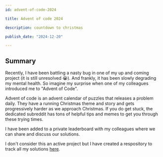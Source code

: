```yaml
---
id: advent-of-code-2024

title: Advent of code 2024

description: countdown to christmas

publish_date: "2024-12-20"

---
```


## Summary

Recently, I have been battling a nasty bug in one of my up and coming project (it is still unresolved :sob:). And frankly, it has been slowly degrading my mental health. So imagine my surprise when one of my colleagues introduced me to "Advent of Code".

Advent of code is an advent calendar of puzzles that releases a problem daily. They have a running Christmas theme and story and gets progressively harder as we approach Christmas. If you do get stuck, the dedicated subreddit has tons of helpful tips and memes to get you through these trying times.

I have been added to a private leaderboard with my colleagues where we can share and discuss our solutions.


I don't consider this an active project but I have created a respository to track all my solutions [here](https://github.com/lincolnh0/advent-2024).

